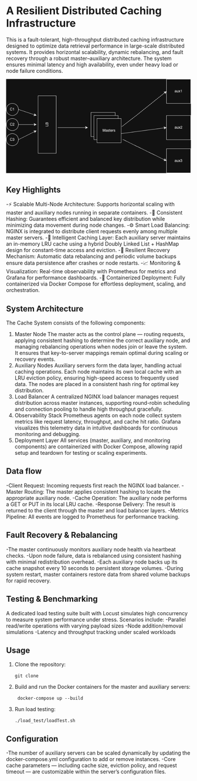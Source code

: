 
# A Resilient Distributed Caching Infrastructure
This is a fault-tolerant, high-throughput distributed caching infrastructure designed to optimize data retrieval performance in large-scale distributed systems. It provides horizontal scalability, dynamic rebalancing, and fault recovery through a robust master–auxiliary architecture. The system ensures minimal latency and high availability, even under heavy load or node failure conditions.

![Architecture](distributed-cache.png)
## Key Highlights

-⚡ Scalable Multi-Node Architecture: Supports horizontal scaling with master and auxiliary nodes running in separate containers.
-🎯 Consistent Hashing: Guarantees efficient and balanced key distribution while minimizing data movement during node changes.
-⚙️ Smart Load Balancing: NGINX is integrated to distribute client requests evenly among multiple master servers.
-🧠 Intelligent Caching Layer: Each auxiliary server maintains an in-memory LRU cache using a hybrid Doubly Linked List + HashMap design for constant-time access and eviction.
-💾 Resilient Recovery Mechanism: Automatic data rebalancing and periodic volume backups ensure data persistence after crashes or node restarts.
-📈 Monitoring & Visualization: Real-time observability with Prometheus for metrics and Grafana for performance dashboards.
-🧰 Containerized Deployment: Fully containerized via Docker Compose for effortless deployment, scaling, and orchestration.

## System Architecture

The Cache System consists of the following components:

1. Master Node
The master acts as the control plane — routing requests, applying consistent hashing to determine the correct auxiliary node, and managing rebalancing operations when nodes join or leave the system. It ensures that key-to-server mappings remain optimal during scaling or recovery events.
2. Auxiliary Nodes
Auxiliary servers form the data layer, handling actual caching operations. Each node maintains its own local cache with an LRU eviction policy, ensuring high-speed access to frequently used data. The nodes are placed in a consistent hash ring for optimal key distribution.
3. Load Balancer
A centralized NGINX load balancer manages request distribution across master instances, supporting round-robin scheduling and connection pooling to handle high throughput gracefully.
4. Observability Stack
Prometheus agents on each node collect system metrics like request latency, throughput, and cache hit ratio. Grafana visualizes this telemetry data in intuitive dashboards for continuous monitoring and debugging.
5. Deployment Layer
All services (master, auxiliary, and monitoring components) are containerized with Docker Compose, allowing rapid setup and teardown for testing or scaling experiments.



## Data flow

-Client Request: Incoming requests first reach the NGINX load balancer.
-Master Routing: The master applies consistent hashing to locate the appropriate auxiliary node.
-Cache Operation: The auxiliary node performs a GET or PUT in its local LRU cache.
-Response Delivery: The result is returned to the client through the master and load balancer layers.
-Metrics Pipeline: All events are logged to Prometheus for performance tracking.

## Fault Recovery & Rebalancing
-The master continuously monitors auxiliary node health via heartbeat checks.
-Upon node failure, data is rebalanced using consistent hashing with minimal redistribution overhead.
-Each auxiliary node backs up its cache snapshot every 10 seconds to persistent storage volumes.
-During system restart, master containers restore data from shared volume backups for rapid recovery.


## Testing & Benchmarking
A dedicated load testing suite built with Locust simulates high concurrency to measure system performance under stress.
Scenarios include:
-Parallel read/write operations with varying payload sizes
-Node addition/removal simulations
-Latency and throughput tracking under scaled workloads


## Usage

1. Clone the repository:
   ```
   git clone 
   ``` 
2. Build and run the Docker containers for the master and auxiliary servers:
   ```
    docker-compose up --build
   ```
3. Run load testing:
   ```
   ./load_test/loadTest.sh
   ```

## Configuration

-The number of auxiliary servers can be scaled dynamically by updating the docker-compose.yml configuration to add or remove instances.
-Core cache parameters — including cache size, eviction policy, and request timeout — are customizable within the server’s configuration files.

